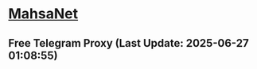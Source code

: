
# [MahsaNet](https://t.me/mahsa_net)
## Free Telegram Proxy (Last Update: 2025-06-27 01:08:55)

    